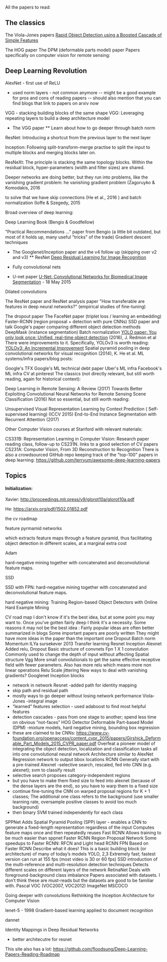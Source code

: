 All the papers to read:


## The classics

The Viola-Jones papers
[Rapid Object Detection using a Boosted Cascade of Simple Features](https://www.cs.cmu.edu/~efros/courses/LBMV07/Papers/viola-cvpr-01.pdf)

The HOG paper
The DPM (deformable parts model) paper
Papers specifically on computer vision for remote sensing:


## Deep Learning Revolution
AlexNet - first use of ReLU
- used norm layers - not common anymore
-- might be a good example for pros and cons of reading papers
-- should also mention that you can find blogs that link to papers on arxiv now



VGG - stacking building blocks of the same shape
VGG: Leveraging repeating layers to build a deep architecture model
* The VGG paper
** Learn about how to go deeper through batch norm


ResNet: Introducing a shortcut from the previous layer to the next layer

Inception: Following split-transform-merge practise to split the input to multiple blocks and merging blocks later on.

ResNeXt: The principle is stacking the same topology blocks. Within the residual block, hyper-parameters (width and filter sizes) are shared.



Deeper networks are doing better, but they run into problems, like the vanishing gradient problem:
he vanishing gradient
problem (Zagoruyko & Komodakis, 2016

to solve that we have
 skip connections (He et al., 2016
 )
and batch normalization (Ioffe & Szegedy, 2015




Broad overview of deep learning:

Deep Learning Book (Bengio & Goodfellow)

"Practical Recommendations ..." paper from Bengio (a little bit outdated, but most of it holds up, many useful "tricks" of the trade)
Gradient descent techniques


* The Googlenet/Inception paper and the v4 follow up (skipping over v2 and v3)
** ResNet
[Deep Residual Learning for Image Recognition](https://arxiv.org/abs/1512.03385)

* Fully convolutional nets
* U-net paper
[U-Net: Convolutional Networks for Biomedical Image Segmentation](https://arxiv.org/abs/1505.04597) - 18 May 2015

Dilated convolutions

The ResNet paper and ResNet analysis paper
"How transferable are features in deep neural networks?" (empirical studies of fine-tuning)

The dropout paper
The FaceNet paper (triplet loss / learning an embedding)
Faster-RCNN (region proposal + detection with pure CNNs)
SSD paper and talk
Google's paper comparing different object detection methods
DeepMask (instance segmentation)
Batch normalization
[YOLO paper: You only look once: Unified, real-time object detection](https://www.cv-foundation.org/openaccess/content_cvpr_2016/papers/Redmon_You_Only_Look_CVPR_2016_paper.pdf) (2016), J. Redmon et al
There were improvements to it. Specifically, YOLOv3 is worth reading:
[YOLOv3: An Incremental Improvement](https://pjreddie.com/media/files/papers/YOLOv3.pdf)
Spatial pyramid pooling in deep convolutional networks for visual recognition (2014), K. He et al.
ML systems/infra papers/blog posts:

Google's TFX
Google's ML technical debt paper
Uber's ML infra
Facebook's ML infra
CV at pinterest
The classics (not directly relevant, but still worth reading, again for historical context):


Deep Learning in Remote Sensing: A Review (2017)
Towards Better Exploiting Convolutional Neural Networks for Remote Sensing Scene Classification (2016)
Not so essential, but still worth reading:

Unsupervised Visual Representation Learning by Context Prediction ( Self-supervised learning) (ICCV 2015)
End-to-End Instance Segmentation with Recurrent Attention (2017)

Other Computer Vision courses at Stanford with relevant materials:

CS331B: Representation Learning in Computer Vision: Research paper reading class, follow-up to CS231N. links to a good selection of CV papers
CS231A: Computer Vision, From 3D Reconstruction to Recognition
There is also a crowdsourced GitHub repo keeping track of the "top-100" papers in deep learning: https://github.com/terryum/awesome-deep-learning-papers


## Topics

#### Initialization:
Xavier:
 http://proceedings.mlr.press/v9/glorot10a/glorot10a.pdf

He:
https://arxiv.org/pdf/1502.01852.pdf




the cv roadmap

feature pyrmamid networks



which extracts
feature maps through a feature pyramid, thus facilitating object detection in different scales, at a marginal extra cost

Adam

 hard-negative mining together with concatenated and deconvolutional feature maps.


 SSD

 SSD with FPN:  hard-negative mining together with concatenated and deconvolutional feature maps.


 hard negative mining:
 Training Region-based Object Detectors with Online Hard Example Mining






CV road map
I don't know if it's the best idea, but at some point you may want to. Once you've gotten fairly deep I think it's a necessity. Some reasons it may not be the best idea :
Fairly popular ideas are often better summarized in blogs
Some important papers are poorly written
They might have more ideas in the paper than the important one
Dropout 
Batch norm
Momentum ILYa sursekever 2013
Transfer learning
Resnet
Inception
Alexnet
Added relu, Dropout
Basic structure of convnets
Fpn
1 X 1 convolution
Commonly used to change the depth of input without affecting Spatial structure
Vgg
More small convolutionals to get the same effective receptive field with fewer parameters. Also has more relu which means more non linear operations
Relu
Scale jittering
New ways to deal with vanishing gradients?
Googlenet
Inception blocks
- network in network
 Resnet
-added path for identity mapping
- skip path and residual path
- mostly ways to go deeper without losing network performance
Viola-Jones
-integral image
- “learned” features selection - used adaboost to find most helpful features
- detection cascades - pass from one stage to another; spend less time on obvious “not-faces”
HOG Detector
Deformable Part-based Model (DPM)
-mixture models, hard negative mining, bounding box regression
- these are claimed to be CNNs: https://www.cv-foundation.org/openaccess/content_cvpr_2015/papers/Girshick_Deformable_Part_Models_2015_CVPR_paper.pdf
Overfeat
a pioneer model of integrating the object detection, localization and classification tasks all into one convolutional neural network
Architecture similar to AlexNet
Regression network to output bbox locations
RCNN
Generally start with a pre-trained Alexnet
-selective search, rescaled, fed into CNN (e.g. alexnet); svm to classify result
- selective search proposes category-independent regions
- but you have to make them fixed size to feed into alexnet (because of the dense layers are the end), so you have to warp them to a fixed size
- continue fine-tuning the CNN on warped proposal regions for K + 1 classes; The additional one class refers to the background (use smaller learning rate, oversample positive classes to avoid too much background)
- then binary SVM trained independently for each class

SPPNet
Adds Spatial Pyramid Pooling (SPP) layer - enables a CNN to generate a fixed-length representation regardless of the input
Computes feature maps once and then repeatedly reuses
Fast RCNN
Allows training to be much easier than sppnet
Faster RCNN
Region Proposal Network
Some speedups to Faster RCNN: RFCN and Light head RCNN
FPN
Based on Faster RCNN
Describe what it does!
This is a basic building block (or architecture) of many of today’s models
YOLO, 2,3
Extremely fast; fastest version can run at 155 fps (most video is 30 or 60 fps)
SSD
introduction of the multi-reference and multi-resolution detection techniques
Detects different scales on different layers of the network
RetinaNet
Deals with foreground-background class imbalance
Papers associated with datasets. I don’t think these are must-reads but the datasets are good to be familiar with. 
Pascal VOC (VOC2007, VOC2012)
ImageNet
MSCOCO



Going deeper with convolutions
Rethinking the Inception Architecture for Computer Vision

lenet-5 - 1998 Gradient-based learning applied to document recognition

dannet

Identity Mappings in Deep Residual Networks
- better architecutre for resnet



This site also has a lot: https://github.com/floodsung/Deep-Learning-Papers-Reading-Roadmap

